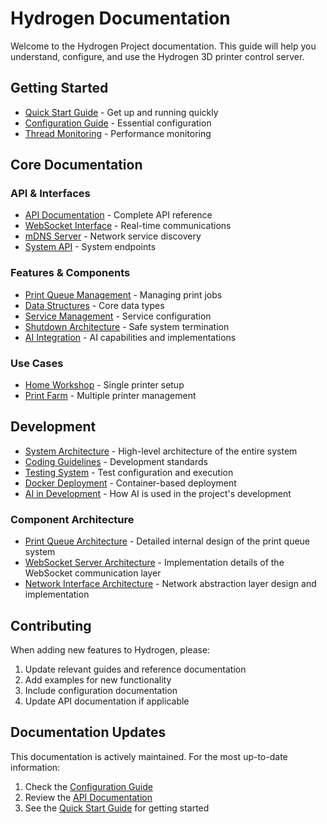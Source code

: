# Hydrogen Documentation

Welcome to the Hydrogen Project documentation. This guide will help you understand, configure, and use the Hydrogen 3D printer control server.

## Getting Started

- [Quick Start Guide](./guides/quick-start.md) - Get up and running quickly
- [Configuration Guide](./reference/configuration.md) - Essential configuration
- [Thread Monitoring](./thread_monitoring.md) - Performance monitoring

## Core Documentation

### API & Interfaces

- [API Documentation](./api.md) - Complete API reference
- [WebSocket Interface](./web_socket.md) - Real-time communications
- [mDNS Server](./mdns_server.md) - Network service discovery
- [System API](./api/system/system_info.md) - System endpoints

### Features & Components

- [Print Queue Management](./print_queue.md) - Managing print jobs
- [Data Structures](./reference/data_structures.md) - Core data types
- [Service Management](./service.md) - Service configuration
- [Shutdown Architecture](./shutdown_architecture.md) - Safe system termination
- [AI Integration](./ai_integration.md) - AI capabilities and implementations

### Use Cases

- [Home Workshop](./guides/use-cases/home-workshop.md) - Single printer setup
- [Print Farm](./guides/use-cases/print-farm.md) - Multiple printer management

## Development

- [System Architecture](./reference/system_architecture.md) - High-level architecture of the entire system
- [Coding Guidelines](./coding_guidelines.md) - Development standards
- [Testing System](./testing.md) - Test configuration and execution
- [Docker Deployment](./deployment/docker.md) - Container-based deployment
- [AI in Development](./development/ai_development.md) - How AI is used in the project's development

### Component Architecture

- [Print Queue Architecture](./reference/print_queue_architecture.md) - Detailed internal design of the print queue system
- [WebSocket Server Architecture](./reference/websocket_architecture.md) - Implementation details of the WebSocket communication layer
- [Network Interface Architecture](./reference/network_architecture.md) - Network abstraction layer design and implementation

## Contributing

When adding new features to Hydrogen, please:

1. Update relevant guides and reference documentation
2. Add examples for new functionality
3. Include configuration documentation
4. Update API documentation if applicable

## Documentation Updates

This documentation is actively maintained. For the most up-to-date information:

1. Check the [Configuration Guide](./reference/configuration.md)
2. Review the [API Documentation](./api.md)
3. See the [Quick Start Guide](./guides/quick-start.md) for getting started
